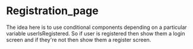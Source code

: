 # Registration_page
The idea here is to use conditional components depending on a particular variable userIsRegistered.
So if user is registered then show them a login screen and if they're not then show them a register screen. 
